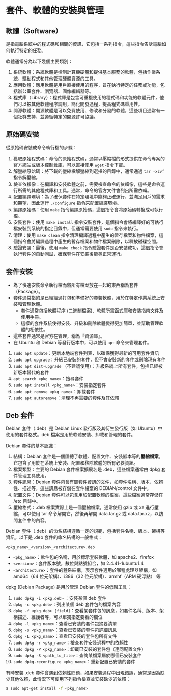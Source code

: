 # 套件、軟體的安裝與管理

## 軟體（Software）

是指電腦系統中的程式碼和相關的資訊，它包括一系列指令，這些指令告訴電腦如何執行特定的任務。

軟體通常分為以下幾個主要類別：

1. 系統軟體：系統軟體是控制計算機硬體和提供基本服務的軟體，包括作業系統、驅動程式和其他管理硬體資源的工具。
2. 應用軟體：應用軟體是用戶直接使用的程序，旨在執行特定的任務或功能，包括辦公室套件、瀏覽器、圖像編輯器等。
3. 程式庫（Library）：程式庫是包含可重複使用的程式碼和功能的軟體元件，他們可以被其他軟體程序調用，簡化開發過程，提高程式碼重用性。
4. 開源軟體：開源軟體是可以免費使用、修改和分發的軟體，這些項目通常有一個社群支持，並遵循特定的開源許可協議。

## 原始碼安裝

從原始碼安裝成命令執行檔的步驟：

1. 獲取原始程式碼：命令的原始程式碼，通常以壓縮檔的形式提供在命令專案的官方網站或版本控制倉庫，可以直接使用 `wget` 指令下載。
2. 解壓縮原始碼：將下載的壓縮檔解壓縮到選擇的目錄中，通常通過 `tar -xzvf` 指令解壓縮。
3. 檢查依賴像：在編譯和安裝軟體之前，需要檢查命令的依賴像，這些是命令運行所需的其他程式庫和工具。通常，命令的官方文件會列出所需依賴。
4. 配置編譯環境：為了確保套件在特定環境中能夠正確運行，並滿足用戶的需求和期望，因此運行 `./configure` 指令來配置編譯環境。
5. 編譯原始碼：使用 `make` 指令編譯原始碼，這個指令會將原始碼轉換成可執行檔。
6. 安裝套件：使用 `make install` 指令安裝套件，這個指令會將編譯好的可執行檔安裝到系統的指定目錄中，但通常需要使用 `sudo` 指令來執行。
7. 清理：使用 `make clean` 指令清理編譯過程中產生的暫存檔案和物件檔案，這個指令會將編譯過程中產生的暫存檔案和物件檔案刪除，以釋放磁碟空間。
8. 驗證安裝：最後，使用 `make check` 指令驗證套件是否安裝成功，這個指令會執行套件的自動測試，確保套件在安裝後能夠正常運行。

## 套件安裝

- 為了快速安裝命令執行檔而將所有檔案放在一起的東西稱為套件（Package）。
- 套件通常指的是已經經過打包和準備好的套裝軟體，用於在特定作業系統上安裝和管理軟體。
  - 套件通常包括軟體程序 (二進制檔案)、軟體所需函式庫和安裝指南文件及使用手冊。
  - 這樣的套件系統使得安裝、升級和刪除軟體變得更加簡單，並幫助管理軟體的相依性。
- 這些套件通常是官方在管理，稱為『資源庫』。
- 在 Ubuntu 和 Debian 等發行版本中，可以使用 `apt` 命令來管理套件。

1. `sudo apt update`：更新本地端套件列表，以確保獲得最新的可用套件資訊
2. `sudo apt upgrade`：升級已安裝的套件，但不會安裝新的套件或刪除現有套件
3. `sudo apt dist-upgrade` （不建議使用）：升級系統上所有套件，包括已經被新版本替代的套件
4. `apt search <pkg_name>`：搜尋套件
5. `sudo apt install <pkg_name>`：安裝指定套件
6. `sudo apt remove <pkg_name>`：卸載套件
7. `sudo apt autoremove`：清理不再需要的套件及其依賴

## Deb 套件

Debian 套件（.deb）是 Debian Linux 發行版及其衍生發行版（如 Ubuntu）中使用的套件格式。deb 檔案是用於軟體安裝、卸載和管理的套件。

Debian 套件的基本認識：

1. 結構：Debian 套件是一個匯總了軟體、配置文件、安裝腳本等的**壓縮檔案**。它包含了用於在系統上安裝、配置和移除軟體的所有必要資訊。
2. 檔案類型：主要的 Debian 套件檔案擴展名是 .deb，這些檔案通常由 dpkg 套件管理工具使用。
3. 套件訊息：Debian 套件包含有關套件資訊的文件，如套件名稱、版本、依賴性、描述等，這些訊息被存儲在套件檔案的 DEBIAN/control 文件中。
4. 配置文件：Debian 套件可以包含用於配置軟體的檔案，這些檔案通常存儲在 /etc 目錄中。
5. 壓縮格式：.deb 檔案實際上是一個壓縮檔案，通常使用 gzip 或 xz 進行壓縮，可以使用 tar 命令解開它，然後再解開 data.tar.gz 或 data.tar.xz，以訪問套件中的內容。

Debian 套件（.deb）的命名結構遵循一定的規範，包括套件名稱、版本、架構等資訊。以下是 .deb 套件的命名結構的一般格式：

```
<pkg_name>_<version>_<architecture>.deb
```

- `<pkg_name>`：軟件包的名稱，用於標示套裝軟體，如 apache2、firefox
- `<version>`：套件版本號，數位與點號組合，如 2.4.41-1ubuntu1.4
- `<architecture>`：套件的體系結構，表示套件適用於哪種處理器架構，如 amd64（64 位元架構）、i386（32 位元架構）、armhf（ARM 硬浮點） 等

dpkg (Debian Package) 是用於管理 Debian 套件的低階工具：

1. `sudo dpkg -i <pkg.deb>` ：安裝某個 deb 套件
2. `dpkg -c <pkg.deb>`：列出某個 deb 套件包的檔案內容
3. `dpkg -f <pkg.deb> [field]`：查看某套件包的訊息，如套件名稱、版本、架構描述、維護者等，可以單獨指定要看的欄位
4. `dpkg -l <pkg_name>`：查看已安裝的套件包摘要清單
5. `dpkg -s <pkg_name>`：查看已安裝的套件包詳細訊息
6. `dpkg -L <pkg_name>`：查看已安裝的套件包所有文件
7. `sudo dpkg -r <pkg_name>`：檢查套件安裝過程中的依賴性
8. `sudo dpkg -P <pkg_name>`：卸載已安裝的套件包（連同配置文件）
9. `sudo dpkg -S <path_to_file>`：查詢某檔案屬於哪個已安裝套件
10. `sudo dpkg-reconfigure <pkg_name>`：重新配置已安裝的套件

有時安裝 .deb 套件會遇到依賴性問題，如果安裝過程中出現錯誤，通常是因為缺少其他依賴，此情況下可使用下列指令檢查並安裝缺少的依賴：

```bash
$ sudo apt-get install -f <pkg_name>
```
